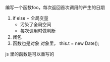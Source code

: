 编写一个函数foo，每次返回首次调用的产生的日期

1. if else + 全局变量
    - 污染了全局空间
    - 每次调用时做判断
2. 闭包
3. 函数也是对象
    对象里， this.t = new Date();

js 里的函数是可以重写的